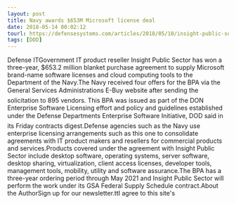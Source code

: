 ```yaml
---
layout: post
title: Navy awards $653M Microsoft license deal
date: 2018-05-14 00:02:12
tourl: https://defensesystems.com/articles/2018/05/10/insight-public-sector-navy.aspx
tags: [DOD]
---
```

Defense ITGovernment IT product reseller Insight Public Sector has won a three-year, $653.2 million blanket purchase agreement to supply Microsoft brand-name software licenses and cloud computing tools to the Department of the Navy.The Navy received four offers for the BPA via the General Services Administrations E-Buy website after sending the solicitation to 895 vendors. This BPA was issued as part of the DON Enterprise Software Licensing effort and policy and guidelines established under the Defense Departments Enterprise Software Initiative, DOD said in its Friday contracts digest.Defense agencies such as the Navy use enterprise licensing arrangements such as this one to consolidate agreements with IT product makers and resellers for commercial products and services.Products covered under the agreement with Insight Public Sector include desktop software, operating systems, server software, desktop sharing, virtualization, client access licenses, developer tools, management tools, mobility, utility and software assurance.The BPA has a three-year ordering period through May 2021 and Insight Public Sector will perform the work under its GSA Federal Supply Schedule contract.About the AuthorSign up for our newsletter.ttI agree to this site's 
